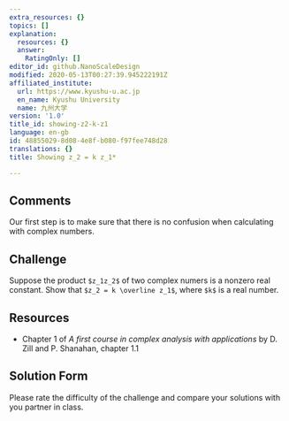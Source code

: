 ```yaml
---
extra_resources: {}
topics: []
explanation:
  resources: {}
  answer:
    RatingOnly: []
editor_id: github.NanoScaleDesign
modified: 2020-05-13T00:27:39.945222191Z
affiliated_institute:
  url: https://www.kyushu-u.ac.jp
  en_name: Kyushu University
  name: 九州大学
version: '1.0'
title_id: showing-z2-k-z1
language: en-gb
id: 48855029-8d08-4e8f-b080-f97fee748d28
translations: {}
title: Showing z_2 = k z_1*

---
```


## Comments
Our first step is to make sure that there is no confusion when calculating with complex numbers.


## Challenge
Suppose the product `$z_1z_2$` of two complex numers is a nonzero real constant. Show that `$z_2 = k \overline z_1$`, where `$k$` is a real number.

## Resources
- Chapter 1 of *A first course in complex analysis with applications* by D. Zill and P. Shanahan, chapter 1.1


## Solution Form
Please rate the difficulty of the challenge and compare your solutions with you partner in class.
